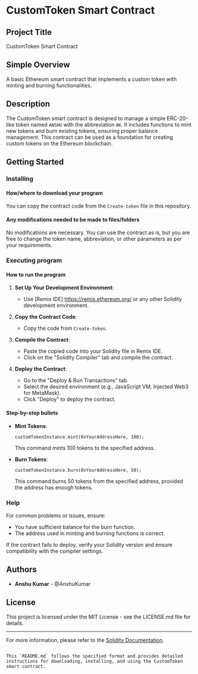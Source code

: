# CustomToken Smart Contract

## Project Title
CustomToken Smart Contract

## Simple Overview
A basic Ethereum smart contract that implements a custom token with minting and burning functionalities.

## Description
The CustomToken smart contract is designed to manage a simple ERC-20-like token named `ANSHU` with the abbreviation `AK`. It includes functions to mint new tokens and burn existing tokens, ensuring proper balance management. This contract can be used as a foundation for creating custom tokens on the Ethereum blockchain.

## Getting Started

### Installing

#### How/where to download your program
You can copy the contract code from the `Create-token` file in this repository.

#### Any modifications needed to be made to files/folders
No modifications are necessary. You can use the contract as is, but you are free to change the token name, abbreviation, or other parameters as per your requirements.

### Executing program

#### How to run the program

1. **Set Up Your Development Environment**:
    - Use [Remix IDE] https://remix.ethereum.org/ or any other Solidity development environment.
    
2. **Copy the Contract Code**:
    - Copy the code from `Create-token`.

3. **Compile the Contract**:
    - Paste the copied code into your Solidity file in Remix IDE.
    - Click on the "Solidity Compiler" tab and compile the contract.

4. **Deploy the Contract**:
    - Go to the "Deploy & Run Transactions" tab.
    - Select the desired environment (e.g., JavaScript VM, Injected Web3 for MetaMask).
    - Click "Deploy" to deploy the contract.

#### Step-by-step bullets

- **Mint Tokens**:
    ```solidity
    customTokenInstance.mint(0xYourAddressHere, 100);
    ```
    This command mints 100 tokens to the specified address.

- **Burn Tokens**:
    ```solidity
    customTokenInstance.burn(0xYourAddressHere, 50);
    ```
    This command burns 50 tokens from the specified address, provided the address has enough tokens.

### Help
For common problems or issues, ensure:

- You have sufficient balance for the burn function.
- The address used in minting and burning functions is correct.

If the contract fails to deploy, verify your Solidity version and ensure compatibility with the compiler settings.

## Authors

- **Anshu Kumar** - @AnshuKumar

## License
This project is licensed under the MIT License - see the LICENSE.md file for details.

---

For more information, please refer to the [Solidity Documentation](https://docs.soliditylang.org/).
```

This `README.md` follows the specified format and provides detailed instructions for downloading, installing, and using the CustomToken smart contract.
